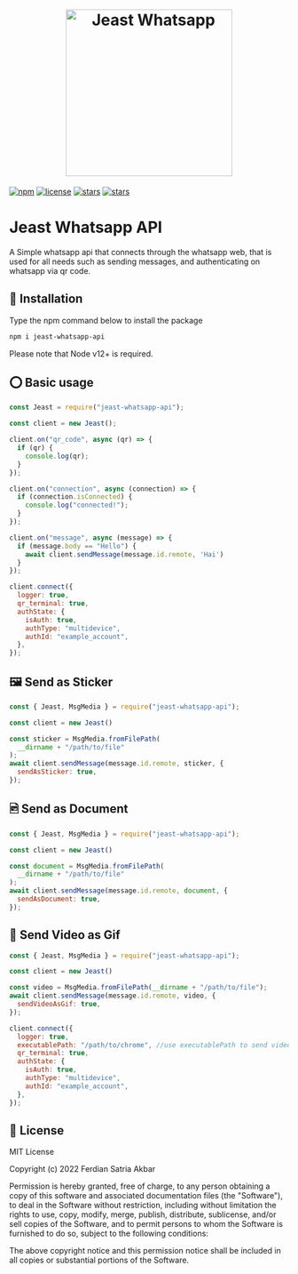 <h1 align="center">
	<img
		width="300"
		alt="Jeast Whatsapp"
		src="https://github.com/Ferdian9991/jeast-whatsapp-api/blob/main/public/jeast-logo.png">
</h1>

[![npm](https://img.shields.io/npm/v/jeast-whatsapp-api.svg)](https://www.npmjs.com/package/jeast-whatsapp-api) [![license](https://img.shields.io/github/license/Ferdian9991/jeast-whatsapp-api)](https://github.com/Ferdian9991/jeast-whatsapp-api/blob/main/LICENSE) [![stars](https://img.shields.io/github/stars/Ferdian9991/jeast-whatsapp-api)](https://github.com/Ferdian9991/jeast-whatsapp-api) [![stars](https://img.shields.io/github/forks/Ferdian9991/jeast-whatsapp-api)](https://github.com/Ferdian9991/jeast-whatsapp-api)

# Jeast Whatsapp API
A Simple whatsapp api that connects through the whatsapp web, that is used for all needs such as sending messages, and authenticating on whatsapp via qr code.

## 🚀 Installation
Type the npm command below to install the package

```bash
npm i jeast-whatsapp-api
```

Please note that Node v12+ is required.

## ⭕ Basic usage

```js
const Jeast = require("jeast-whatsapp-api");

const client = new Jeast();

client.on("qr_code", async (qr) => {
  if (qr) {
    console.log(qr);
  }
});

client.on("connection", async (connection) => {
  if (connection.isConnected) {
    console.log("connected!");
  }
});

client.on("message", async (message) => {
  if (message.body == "Hello") {
    await client.sendMessage(message.id.remote, 'Hai')
  }
});

client.connect({
  logger: true,
  qr_terminal: true,
  authState: {
    isAuth: true,
    authType: "multidevice",
    authId: "example_account",
  },
});
```
## 🖼 Send as Sticker

```js
const { Jeast, MsgMedia } = require("jeast-whatsapp-api");

const client = new Jeast()

const sticker = MsgMedia.fromFilePath(
  __dirname + "/path/to/file"
);
await client.sendMessage(message.id.remote, sticker, {
  sendAsSticker: true,
});
```

## 🖻 Send as Document

```js
const { Jeast, MsgMedia } = require("jeast-whatsapp-api");

const client = new Jeast()

const document = MsgMedia.fromFilePath(
  __dirname + "/path/to/file"
);
await client.sendMessage(message.id.remote, document, {
  sendAsDocument: true,
});
```

## 👾 Send Video as Gif

```js
const { Jeast, MsgMedia } = require("jeast-whatsapp-api");

const client = new Jeast()

const video = MsgMedia.fromFilePath(__dirname + "/path/to/file");
await client.sendMessage(message.id.remote, video, {
  sendVideoAsGif: true,
});

client.connect({
  logger: true,
  executablePath: "/path/to/chrome", //use executablePath to send video or gif
  qr_terminal: true,
  authState: {
    isAuth: true,
    authType: "multidevice",
    authId: "example_account",
  },
});
```

## 📑 License

MIT License

Copyright (c) 2022 Ferdian Satria Akbar

Permission is hereby granted, free of charge, to any person obtaining a copy
of this software and associated documentation files (the "Software"), to deal
in the Software without restriction, including without limitation the rights
to use, copy, modify, merge, publish, distribute, sublicense, and/or sell
copies of the Software, and to permit persons to whom the Software is
furnished to do so, subject to the following conditions:

The above copyright notice and this permission notice shall be included in all
copies or substantial portions of the Software.
